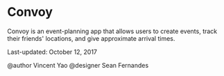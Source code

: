 # Convoy
Convoy is an event-planning app that allows users to create events, track their friends' locations, and give approximate arrival times.

Last-updated: October 12, 2017

@author Vincent Yao
@designer Sean Fernandes
